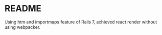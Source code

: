 # README

Using htm and importmaps feature of Rails 7, achieved react render without using webpacker.
